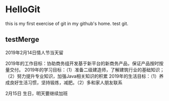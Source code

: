 # HelloGit
this is my first exercise of git in my github's home.
test git.

## testMerge
2019年2月14日情人节当天留

2019年的工作目标：协助商务组开发基于新平台的新商务产品，保证产品按时按量交付。
2019年的学习目标：（1）准备二级建造师，了解建筑行业的基础知识；（2）努力提升专业知识，加强Java相关知识的积累
2019年的生活目标：（1）养成良好生活习惯，坚持锻炼，减肥。（2）多和家人朋友联系

2月15日
生日，明天要继续加班
